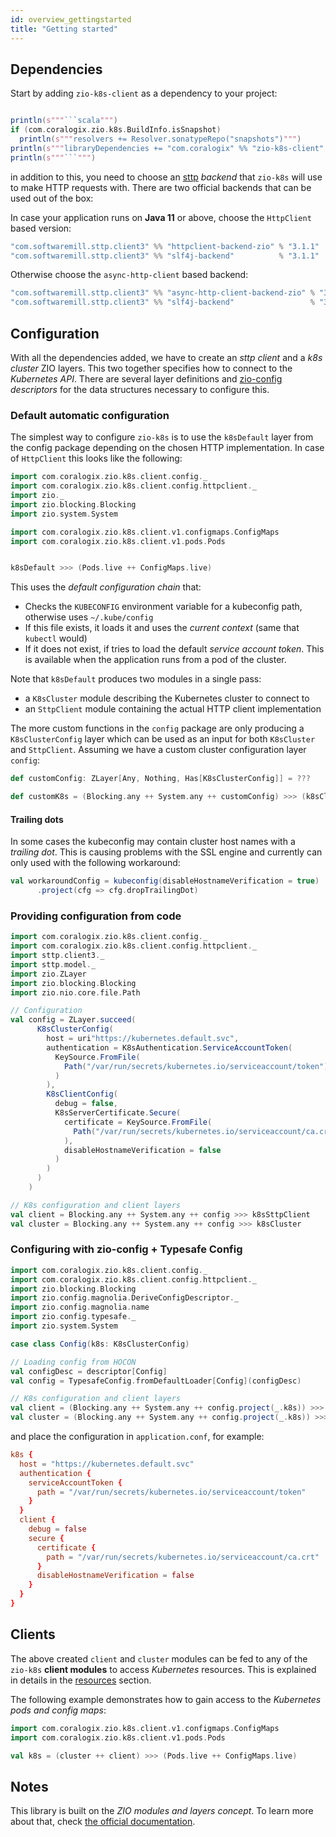 ```yaml
---
id: overview_gettingstarted
title: "Getting started"
---
```


## Dependencies

Start by adding `zio-k8s-client` as a dependency to your project:


```scala mdoc:passthrough

println(s"""```scala""")
if (com.coralogix.zio.k8s.BuildInfo.isSnapshot)
  println(s"""resolvers += Resolver.sonatypeRepo("snapshots")""")
println(s"""libraryDependencies += "com.coralogix" %% "zio-k8s-client" % "${zio.k8s.BuildInfo.version}"""")
println(s"""```""")

```

in addition to this, you need to choose an [sttp](https://sttp.softwaremill.com/en/latest/) _backend_ that `zio-k8s` will use to make HTTP requests with. There are two official backends that can be used out of the box:

In case your application runs on **Java 11** or above, choose the `HttpClient` based version:

```scala
"com.softwaremill.sttp.client3" %% "httpclient-backend-zio" % "3.1.1"
"com.softwaremill.sttp.client3" %% "slf4j-backend"          % "3.1.1"
```

Otherwise choose the `async-http-client` based backend:

```scala
"com.softwaremill.sttp.client3" %% "async-http-client-backend-zio" % "3.1.1"
"com.softwaremill.sttp.client3" %% "slf4j-backend"                 % "3.1.1"
```

## Configuration

With all the dependencies added, we have to create an _sttp client_ and a _k8s cluster_ ZIO layers. 
This two together specifies how to connect to the _Kubernetes API_. There are several layer definitions and
[zio-config](https://zio.github.io/zio-config/) _descriptors_ for the data structures necessary to configure this.

### Default automatic configuration
The simplest way to configure `zio-k8s` is to use the `k8sDefault` layer from the config package depending on 
the chosen HTTP implementation. In case of `HttpClient` this looks like the following:

```scala mdoc:silent
import com.coralogix.zio.k8s.client.config._
import com.coralogix.zio.k8s.client.config.httpclient._
import zio._
import zio.blocking.Blocking
import zio.system.System

import com.coralogix.zio.k8s.client.v1.configmaps.ConfigMaps
import com.coralogix.zio.k8s.client.v1.pods.Pods


k8sDefault >>> (Pods.live ++ ConfigMaps.live)
```

This uses the _default configuration chain_ that:

- Checks the `KUBECONFIG` environment variable for a kubeconfig path, otherwise uses `~/.kube/config`
- If this file exists, it loads it and uses the _current context_ (same that `kubectl` would)
- If it does not exist, if tries to load the default _service account token_. This is available when the application runs from a pod of the cluster.

Note that `k8sDefault` produces two modules in a single pass:
- a `K8sCluster` module describing the Kubernetes cluster to connect to
- an `SttpClient` module containing the actual HTTP client implementation

The more custom functions in the `config` package are only producing a `K8sClusterConfig` layer which can be used as
an input for both `K8sCluster` and `SttpClient`. Assuming we have a custom cluster configuration layer `config`:

```scala mdoc:silent
def customConfig: ZLayer[Any, Nothing, Has[K8sClusterConfig]] = ???

def customK8s = (Blocking.any ++ System.any ++ customConfig) >>> (k8sCluster ++ k8sSttpClient)
```

#### Trailing dots
In some cases the kubeconfig may contain cluster host names with a _trailing dot_. This is causing problems with the SSL engine
and currently can only used with the following workaround:

```scala mdoc:silent
val workaroundConfig = kubeconfig(disableHostnameVerification = true)
      .project(cfg => cfg.dropTrailingDot)
```

### Providing configuration from code

```scala mdoc:silent
import com.coralogix.zio.k8s.client.config._
import com.coralogix.zio.k8s.client.config.httpclient._
import sttp.client3._
import sttp.model._
import zio.ZLayer
import zio.blocking.Blocking
import zio.nio.core.file.Path

// Configuration
val config = ZLayer.succeed(
      K8sClusterConfig(
        host = uri"https://kubernetes.default.svc",
        authentication = K8sAuthentication.ServiceAccountToken(
          KeySource.FromFile(
            Path("/var/run/secrets/kubernetes.io/serviceaccount/token")
          )
        ),
        K8sClientConfig(
          debug = false,
          K8sServerCertificate.Secure(
            certificate = KeySource.FromFile(
              Path("/var/run/secrets/kubernetes.io/serviceaccount/ca.crt")
            ),
            disableHostnameVerification = false
          )
        )
      )
    )
```

```scala mdoc:silent
// K8s configuration and client layers
val client = Blocking.any ++ System.any ++ config >>> k8sSttpClient
val cluster = Blocking.any ++ System.any ++ config >>> k8sCluster
```

### Configuring with zio-config + Typesafe Config

```scala mdoc:silent:reset
import com.coralogix.zio.k8s.client.config._
import com.coralogix.zio.k8s.client.config.httpclient._
import zio.blocking.Blocking
import zio.config.magnolia.DeriveConfigDescriptor._
import zio.config.magnolia.name
import zio.config.typesafe._
import zio.system.System

case class Config(k8s: K8sClusterConfig)

// Loading config from HOCON
val configDesc = descriptor[Config]
val config = TypesafeConfig.fromDefaultLoader[Config](configDesc)

// K8s configuration and client layers
val client = (Blocking.any ++ System.any ++ config.project(_.k8s)) >>> k8sSttpClient
val cluster = (Blocking.any ++ System.any ++ config.project(_.k8s)) >>> k8sCluster
```

and place the configuration in `application.conf`, for example:

```conf
k8s {
  host = "https://kubernetes.default.svc"
  authentication {
    serviceAccountToken {
      path = "/var/run/secrets/kubernetes.io/serviceaccount/token"
    }
  }
  client {
    debug = false
    secure {
      certificate {
        path = "/var/run/secrets/kubernetes.io/serviceaccount/ca.crt"
      }
      disableHostnameVerification = false
    }
  }
}
```

## Clients

The above created `client` and `cluster` modules can be fed to any of the `zio-k8s` **client modules**
to access _Kubernetes_ resources. This is explained in details in the [resources](resources.md) section. 

The following example demonstrates how to gain access to the _Kubernetes pods and config maps_:

```scala mdoc:silent
import com.coralogix.zio.k8s.client.v1.configmaps.ConfigMaps
import com.coralogix.zio.k8s.client.v1.pods.Pods

val k8s = (cluster ++ client) >>> (Pods.live ++ ConfigMaps.live)
```

## Notes
This library is built on the _ZIO modules and layers concept_. To learn more about that, 
check [the official documentation](https://zio.dev/docs/howto/howto_use_layers).
